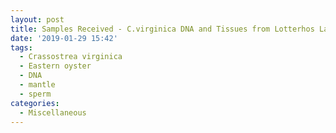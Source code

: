 ```yaml
---
layout: post
title: Samples Received - C.virginica DNA and Tissues from Lotterhos Lab
date: '2019-01-29 15:42'
tags: 
  - Crassostrea virginica
  - Eastern oyster
  - DNA
  - mantle
  - sperm
categories: 
  - Miscellaneous
---
```


